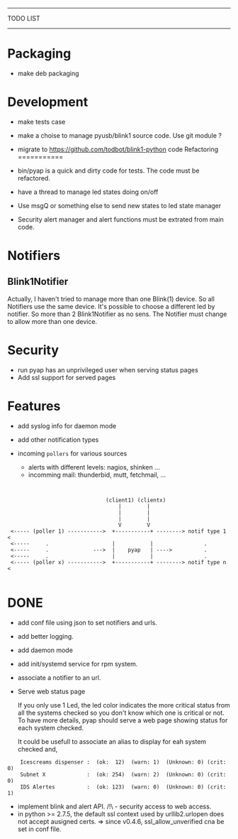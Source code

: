 *********
TODO LIST
*********

Packaging
=========

- make deb packaging

Development
===========

- make tests case
- make a choise to manage pyusb/blink1 source code. Use git module ?
- migrate to https://github.com/todbot/blink1-python code
Refactoring
===========

- bin/pyap is a quick and dirty code for tests. The code must be refactored.
- have a thread to manage led states doing on/off
- Use msgQ or something else to send new states to led state manager
- Security alert manager and alert functions must be extrated from main code.

Notifiers
=========

Blink1Notifier
--------------

Actually, I haven't tried to manage more than one Blink(1) device.
So all Notifiers use the same device. It's possible to choose a different
led by notifier. So more than 2 Blink1Notifier as no sens.
The Notifier must change to allow more than one device.


Security
========

- run pyap has an unprivileged user when serving status pages
- Add ssl support for served pages


Features
========

- add syslog info for daemon mode

- add other notification types
- incoming `pollers` for various sources

  - alerts with different levels: nagios, shinken ...
  - incomming mail: thunderbid, mutt, fetchmail,  ...


```


                               (client1) (clientx)
                                   |        |
                                   |        |
                                   |        |
                                   V        V
 <----- (poller 1) ----------->  +-----------+ --------> notif type 1 <
 <-----     .                    |           |                .
 <-----     .              --->  |    pyap   | ---->          .
 <-----     .                    |           |                .
 <----- (poller x) ----------->  +-----------+ --------> notif type n <


```


DONE
====
- add conf file using json to set notifiers and urls.
- add better logging.
- add daemon mode
- add init/systemd service for rpm system.
- associate a notifier to an url.
- Serve web status page

  If you only use 1 Led, the led color indicates the more critical status from
  all the systems checked so you don't know which one is critical or not.
  To have more details, pyap should serve a web page showing status for
  each system checked.

  It could be usefull to associate an alias to display for eah system checked and,

```
    Icescreams dispenser :  (ok:  12)  (warn: 1)  (Unknown: 0) (crit: 0)
    Subnet X             :  (ok: 254)  (warn: 2)  (Unknown: 0) (crit: 0)
    IDS Alertes          :  (ok: 123)  (warn: 0)  (Unknown: 0) (crit: 1)

```
- implement blink and alert API.
  /!\ - security access to web access.
- in python >= 2.7.5, the default ssl context used by urllib2.urlopen does not
  accept ausigned certs. => since v0.4.6, ssl_allow_unverified cna be set in conf file.

